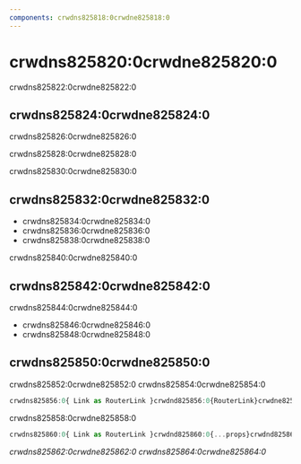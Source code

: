 ```yaml
---
components: crwdns825818:0crwdne825818:0
---
```

# crwdns825820:0crwdne825820:0

<p class="description">crwdns825822:0crwdne825822:0</p>

## crwdns825824:0crwdne825824:0

crwdns825826:0crwdne825826:0

crwdns825828:0crwdne825828:0

crwdns825830:0crwdne825830:0

## crwdns825832:0crwdne825832:0

- crwdns825834:0crwdne825834:0
- crwdns825836:0crwdne825836:0
- crwdns825838:0crwdne825838:0

crwdns825840:0crwdne825840:0

## crwdns825842:0crwdne825842:0

crwdns825844:0crwdne825844:0

- crwdns825846:0crwdne825846:0
- crwdns825848:0crwdne825848:0

## crwdns825850:0crwdne825850:0

crwdns825852:0crwdne825852:0 crwdns825854:0crwdne825854:0

```jsx
crwdns825856:0{ Link as RouterLink }crwdnd825856:0{RouterLink}crwdne825856:0
```

crwdns825858:0crwdne825858:0

```jsx
crwdns825860:0{ Link as RouterLink }crwdnd825860:0{...props}crwdnd825860:0{MyLink}crwdne825860:0
```

*crwdns825862:0crwdne825862:0 crwdns825864:0crwdne825864:0*
